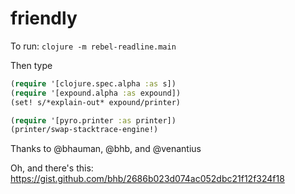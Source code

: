 # friendly

To run:
`clojure -m rebel-readline.main`

Then type

```clojure
(require '[clojure.spec.alpha :as s])
(require '[expound.alpha :as expound])
(set! s/*explain-out* expound/printer)

(require '[pyro.printer :as printer])
(printer/swap-stacktrace-engine!)
```

Thanks to @bhauman, @bhb, and @venantius

Oh, and there's this:
https://gist.github.com/bhb/2686b023d074ac052dbc21f12f324f18
